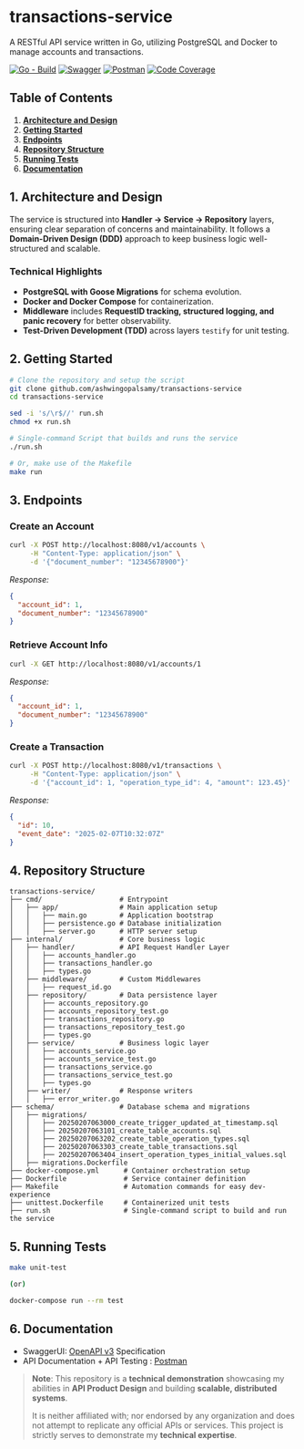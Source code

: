 # transactions-service

A RESTful API service written in Go, utilizing PostgreSQL and Docker to manage accounts and transactions.

[![Go - Build](https://github.com/ashwingopalsamy/transactions-service/actions/workflows/go.yml/badge.svg?branch=main)](https://github.com/ashwingopalsamy/transactions-service/actions/workflows/go.yml) [![Swagger](https://img.shields.io/badge/Swagger-API%20Spec-white?labelColor=85ea2d&style=plastic&link=https://ashwingopalsamy.github.io/swagger-ui-transactions-service/)](https://ashwingopalsamy.github.io/swagger-ui-transactions-service/) [![Postman](https://img.shields.io/badge/Postman-API%20Doc-white?labelColor=orange&style=plastic&link=https://documenter.getpostman.com/view/19993834/2sAYX8KMKN)](https://documenter.getpostman.com/view/19993834/2sAYX8KMKN) [![Code Coverage](https://img.shields.io/badge/Code%20Coverage-92%25-white?labelColor=blue&style=plastic&link=https://github.com/ashwingopalsamy/transactions-service/actions/runs/13211963712/job/36886562905)](https://github.com/ashwingopalsamy/transactions-service/actions/runs/13211963712/job/36886562905)

## Table of Contents

1. [**Architecture and Design**](#1-architecture-and-design)
2. [**Getting Started**](#2-getting-started)
3. [**Endpoints**](#3-endpoints)
4. [**Repository Structure**](#4-repository-structure)
5. [**Running Tests**](#5-running-tests)
6. [**Documentation**](#6-documentation)

## 1. Architecture and Design

The service is structured into **Handler → Service → Repository** layers, ensuring clear separation of concerns and maintainability. It follows a **Domain-Driven Design (DDD)** approach to keep business logic well-structured and scalable.

### **Technical Highlights**
- **PostgreSQL with Goose Migrations** for schema evolution.
- **Docker and Docker Compose** for containerization.
- **Middleware** includes **RequestID tracking, structured logging, and panic recovery** for better observability.
- **Test-Driven Development (TDD)** across layers `testify` for unit testing.


## 2. Getting Started

```sh
# Clone the repository and setup the script
git clone github.com/ashwingopalsamy/transactions-service
cd transactions-service

sed -i 's/\r$//' run.sh
chmod +x run.sh

# Single-command Script that builds and runs the service
./run.sh

# Or, make use of the Makefile
make run
```

## 3. Endpoints

### Create an Account
```sh
curl -X POST http://localhost:8080/v1/accounts \
     -H "Content-Type: application/json" \
     -d '{"document_number": "12345678900"}'
```
_Response:_
```json
{
  "account_id": 1,
  "document_number": "12345678900"
}
```

### Retrieve Account Info
```sh
curl -X GET http://localhost:8080/v1/accounts/1
```
_Response:_
```json
{
  "account_id": 1,
  "document_number": "12345678900"
}
```

### Create a Transaction
```sh
curl -X POST http://localhost:8080/v1/transactions \
     -H "Content-Type: application/json" \
     -d '{"account_id": 1, "operation_type_id": 4, "amount": 123.45}'
```
_Response:_
```json
{
  "id": 10,
  "event_date": "2025-02-07T10:32:07Z"
}
```

## 4. Repository Structure

```
transactions-service/
├── cmd/                   # Entrypoint
│   ├── app/               # Main application setup
│   │   ├── main.go        # Application bootstrap
│   │   ├── persistence.go # Database initialization
│   │   ├── server.go      # HTTP server setup
├── internal/              # Core business logic
│   ├── handler/           # API Request Handler Layer
│   │   ├── accounts_handler.go
│   │   ├── transactions_handler.go
│   │   ├── types.go
│   ├── middleware/        # Custom Middlewares
│   │   ├── request_id.go
│   ├── repository/        # Data persistence layer
│   │   ├── accounts_repository.go
│   │   ├── accounts_repository_test.go
│   │   ├── transactions_repository.go
│   │   ├── transactions_repository_test.go
│   │   ├── types.go
│   ├── service/           # Business logic layer
│   │   ├── accounts_service.go
│   │   ├── accounts_service_test.go
│   │   ├── transactions_service.go
│   │   ├── transactions_service_test.go
│   │   ├── types.go
│   ├── writer/            # Response writers
│   │   ├── error_writer.go
├── schema/                # Database schema and migrations
│   ├── migrations/
│   │   ├── 20250207063000_create_trigger_updated_at_timestamp.sql
│   │   ├── 20250207063101_create_table_accounts.sql
│   │   ├── 20250207063202_create_table_operation_types.sql
│   │   ├── 20250207063303_create_table_transactions.sql
│   │   ├── 20250207063404_insert_operation_types_initial_values.sql
│   ├── migrations.Dockerfile
├── docker-compose.yml      # Container orchestration setup
├── Dockerfile              # Service container definition
├── Makefile                # Automation commands for easy dev-experience
├── unittest.Dockerfile     # Containerized unit tests
├── run.sh                  # Single-command script to build and run the service
```

## 5. Running Tests
```sh
make unit-test

(or)

docker-compose run --rm test
```

## 6. Documentation
- SwaggerUI: [OpenAPI v3](https://ashwingopalsamy.github.io/swagger-ui-transactions-service/) Specification
- API Documentation + API Testing : [Postman](https://documenter.getpostman.com/view/19993834/2sAYX8KMKN)


> **Note**: This repository is a **technical demonstration** showcasing my abilities in **API Product Design** and building **scalable, distributed systems**.
>
> It is neither affiliated with; nor endorsed by any organization and does not attempt to replicate any official APIs or services. This project is strictly serves to demonstrate my **technical expertise**.

